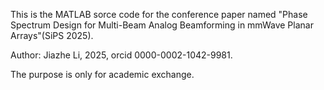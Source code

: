 This is the MATLAB sorce code for the conference paper named "Phase Spectrum Design for Multi-Beam Analog Beamforming in mmWave Planar Arrays"(SiPS 2025).

Author: Jiazhe Li, 2025, orcid 0000-0002-1042-9981.

The purpose is only for academic exchange.
